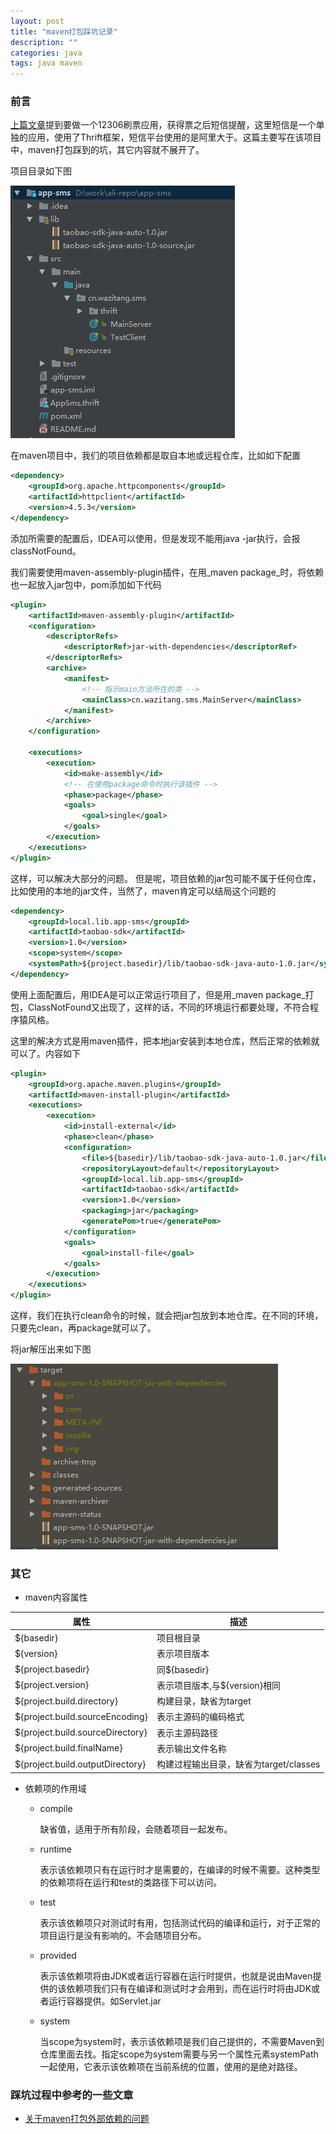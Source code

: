 ```yaml
---
layout: post
title: "maven打包踩坑记录"
description: ""
categories: java
tags: java maven
---
```


### 前言

[上篇文章](/java/spring/https/2017/09/15/12306-java-https.html 'java导入cer证书')提到要做一个12306刷票应用，获得票之后短信提醒，这里短信是一个单独的应用，使用了Thrift框架，短信平台使用的是阿里大于。这篇主要写在该项目中，maven打包踩到的坑，其它内容就不展开了。

项目目录如下图

![project](/images/maven-package-01.png)

在maven项目中，我们的项目依赖都是取自本地或远程仓库，比如如下配置

```xml
<dependency>
    <groupId>org.apache.httpcomponents</groupId>
    <artifactId>httpclient</artifactId>
    <version>4.5.3</version>
</dependency>
```

添加所需要的配置后，IDEA可以使用，但是发现不能用java -jar执行，会报classNotFound。

我们需要使用maven-assembly-plugin插件，在用_maven package_时，将依赖也一起放入jar包中，pom添加如下代码

```xml
<plugin>
    <artifactId>maven-assembly-plugin</artifactId>
    <configuration>
        <descriptorRefs>
            <descriptorRef>jar-with-dependencies</descriptorRef>
        </descriptorRefs>
        <archive>
            <manifest>
                <!-- 指示main方法所在的类 -->
                <mainClass>cn.wazitang.sms.MainServer</mainClass>
            </manifest>
        </archive>
    </configuration>

    <executions>
        <execution>
            <id>make-assembly</id>
            <!-- 在使用package命令时执行该插件 -->
            <phase>package</phase>
            <goals>
                <goal>single</goal>
            </goals>
        </execution>
    </executions>
</plugin>
```

这样，可以解决大部分的问题。
但是呢，项目依赖的jar包可能不属于任何仓库，比如使用的本地的jar文件，当然了，maven肯定可以结局这个问题的

```xml
<dependency>
    <groupId>local.lib.app-sms</groupId>
    <artifactId>taobao-sdk</artifactId>
    <version>1.0</version>
    <scope>system</scope>
    <systemPath>${project.basedir}/lib/taobao-sdk-java-auto-1.0.jar</systemPath>
</dependency>
```

使用上面配置后，用IDEA是可以正常运行项目了，但是用_maven package_打包，ClassNotFound又出现了，这样的话，不同的环境运行都要处理，不符合程序猿风格。

这里的解决方式是用maven插件，把本地jar安装到本地仓库，然后正常的依赖就可以了。内容如下

```xml
<plugin>
    <groupId>org.apache.maven.plugins</groupId>
    <artifactId>maven-install-plugin</artifactId>
    <executions>
        <execution>
            <id>install-external</id>
            <phase>clean</phase>
            <configuration>
                <file>${basedir}/lib/taobao-sdk-java-auto-1.0.jar</file>
                <repositoryLayout>default</repositoryLayout>
                <groupId>local.lib.app-sms</groupId>
                <artifactId>taobao-sdk</artifactId>
                <version>1.0</version>
                <packaging>jar</packaging>
                <generatePom>true</generatePom>
            </configuration>
            <goals>
                <goal>install-file</goal>
            </goals>
        </execution>
    </executions>
</plugin>
```

这样，我们在执行clean命令的时候，就会把jar包放到本地仓库。在不同的环境，只要先clean，再package就可以了。

将jar解压出来如下图

![jar](/images/maven-package-02.png)

### 其它

- maven内容属性

|属性                                 |描述                                 |
|-------------------------------------|------------------------------------|
|${basedir}                           |项目根目录                           | 
|${version}                           |表示项目版本                          |
|${project.basedir}                   |同${basedir}                         |
|${project.version}                   |表示项目版本,与${version}相同         |
|${project.build.directory}           |构建目录，缺省为target               |
|${project.build.sourceEncoding}      |表示主源码的编码格式                  |
|${project.build.sourceDirectory}     |表示主源码路径                        |
|${project.build.finalName}           |表示输出文件名称                      |
|${project.build.outputDirectory}     |构建过程输出目录，缺省为target/classes |

- 依赖项的作用域

    - compile

        缺省值，适用于所有阶段，会随着项目一起发布。

    - runtime

        表示该依赖项只有在运行时才是需要的，在编译的时候不需要。这种类型的依赖项将在运行和test的类路径下可以访问。

    - test

        表示该依赖项只对测试时有用，包括测试代码的编译和运行，对于正常的项目运行是没有影响的。不会随项目分布。

    - provided

        表示该依赖项将由JDK或者运行容器在运行时提供，也就是说由Maven提供的该依赖项我们只有在编译和测试时才会用到，而在运行时将由JDK或者运行容器提供。如Servlet.jar

    - system

        当scope为system时，表示该依赖项是我们自己提供的，不需要Maven到仓库里面去找。指定scope为system需要与另一个属性元素systemPath一起使用，它表示该依赖项在当前系统的位置，使用的是绝对路径。

### 踩坑过程中参考的一些文章

- [关于maven打包外部依赖的问题](http://blog.csdn.net/demo_zj/article/details/47344505)